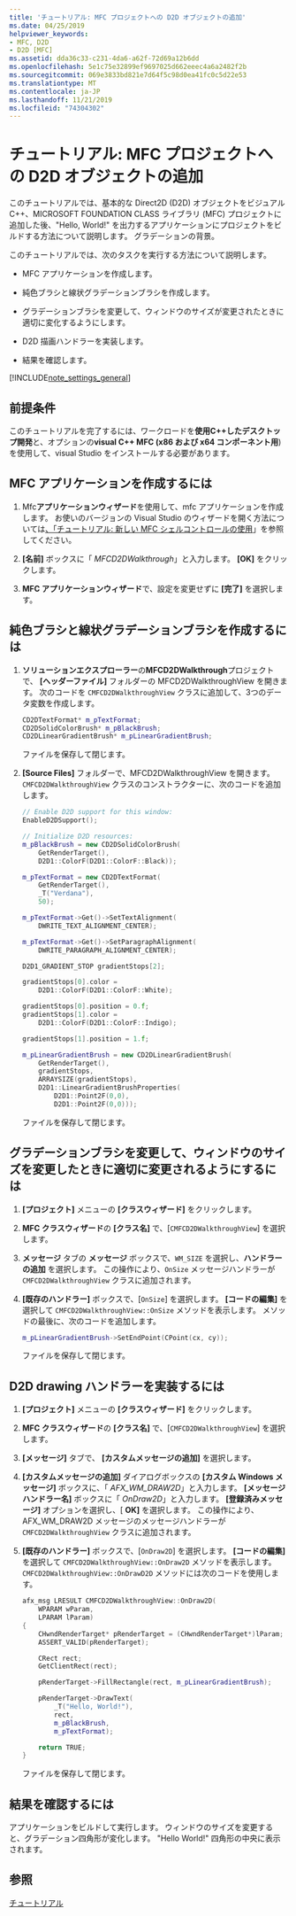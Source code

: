 ```yaml
---
title: 'チュートリアル: MFC プロジェクトへの D2D オブジェクトの追加'
ms.date: 04/25/2019
helpviewer_keywords:
- MFC, D2D
- D2D [MFC]
ms.assetid: dda36c33-c231-4da6-a62f-72d69a12b6dd
ms.openlocfilehash: 5e1c75e32899ef9697025d662eeec4a6a2482f2b
ms.sourcegitcommit: 069e3833bd821e7d64f5c98d0ea41fc0c5d22e53
ms.translationtype: MT
ms.contentlocale: ja-JP
ms.lasthandoff: 11/21/2019
ms.locfileid: "74304302"
---
```

# <a name="walkthrough-adding-a-d2d-object-to-an-mfc-project"></a>チュートリアル: MFC プロジェクトへの D2D オブジェクトの追加

このチュートリアルでは、基本的な Direct2D (D2D) オブジェクトをビジュアルC++、MICROSOFT FOUNDATION CLASS ライブラリ (MFC) プロジェクトに追加した後、"Hello, World!" を出力するアプリケーションにプロジェクトをビルドする方法について説明します。 グラデーションの背景。

このチュートリアルでは、次のタスクを実行する方法について説明します。

- MFC アプリケーションを作成します。

- 純色ブラシと線状グラデーションブラシを作成します。

- グラデーションブラシを変更して、ウィンドウのサイズが変更されたときに適切に変化するようにします。

- D2D 描画ハンドラーを実装します。

- 結果を確認します。

[!INCLUDE[note_settings_general](../mfc/includes/note_settings_general_md.md)]

## <a name="prerequisites"></a>前提条件

このチュートリアルを完了するには、ワークロードを**使用C++したデスクトップ開発**と、オプションの**visual C++ MFC (x86 および x64 コンポーネント用**) を使用して、visual Studio をインストールする必要があります。

## <a name="to-create-an-mfc-application"></a>MFC アプリケーションを作成するには

1. Mfc**アプリケーションウィザード**を使用して、mfc アプリケーションを作成します。 お使いのバージョンの Visual Studio のウィザードを開く方法については[、「チュートリアル: 新しい MFC シェルコントロールの使用](walkthrough-using-the-new-mfc-shell-controls.md)」を参照してください。

1. **[名前]** ボックスに「 *MFCD2DWalkthrough*」と入力します。 **[OK]** をクリックします。

1. **MFC アプリケーションウィザード**で、設定を変更せずに **[完了]** を選択します。

## <a name="to-create-a-solid-color-brush-and-a-linear-gradient-brush"></a>純色ブラシと線状グラデーションブラシを作成するには

1. **ソリューションエクスプローラー**の**MFCD2DWalkthrough**プロジェクトで、 **[ヘッダーファイル]** フォルダーの MFCD2DWalkthroughView を開きます。 次のコードを `CMFCD2DWalkthroughView` クラスに追加して、3つのデータ変数を作成します。

   ```cpp
   CD2DTextFormat* m_pTextFormat;
   CD2DSolidColorBrush* m_pBlackBrush;
   CD2DLinearGradientBrush* m_pLinearGradientBrush;
   ```

   ファイルを保存して閉じます。

1. **[Source Files]** フォルダーで、MFCD2DWalkthroughView を開きます。 `CMFCD2DWalkthroughView` クラスのコンストラクターに、次のコードを追加します。

   ```cpp
   // Enable D2D support for this window:
   EnableD2DSupport();

   // Initialize D2D resources:
   m_pBlackBrush = new CD2DSolidColorBrush(
       GetRenderTarget(),
       D2D1::ColorF(D2D1::ColorF::Black));

   m_pTextFormat = new CD2DTextFormat(
       GetRenderTarget(),
       _T("Verdana"),
       50);

   m_pTextFormat->Get()->SetTextAlignment(
       DWRITE_TEXT_ALIGNMENT_CENTER);

   m_pTextFormat->Get()->SetParagraphAlignment(
       DWRITE_PARAGRAPH_ALIGNMENT_CENTER);

   D2D1_GRADIENT_STOP gradientStops[2];

   gradientStops[0].color =
       D2D1::ColorF(D2D1::ColorF::White);

   gradientStops[0].position = 0.f;
   gradientStops[1].color =
       D2D1::ColorF(D2D1::ColorF::Indigo);

   gradientStops[1].position = 1.f;

   m_pLinearGradientBrush = new CD2DLinearGradientBrush(
       GetRenderTarget(),
       gradientStops,
       ARRAYSIZE(gradientStops),
       D2D1::LinearGradientBrushProperties(
           D2D1::Point2F(0,0),
           D2D1::Point2F(0,0)));
   ```

   ファイルを保存して閉じます。

## <a name="to-modify-the-gradient-brush-so-that-it-will-change-appropriately-when-the-window-is-resized"></a>グラデーションブラシを変更して、ウィンドウのサイズを変更したときに適切に変更されるようにするには

1. **[プロジェクト]** メニューの **[クラスウィザード]** をクリックします。

1. **MFC クラスウィザード**の **[クラス名]** で、[`CMFCD2DWalkthroughView`] を選択します。

1. **メッセージ** タブの **メッセージ** ボックスで、`WM_SIZE` を選択し、**ハンドラーの追加** を選択します。 この操作により、`OnSize` メッセージハンドラーが `CMFCD2DWalkthroughView` クラスに追加されます。

1. **[既存のハンドラー]** ボックスで、[`OnSize`] を選択します。 **[コードの編集]** を選択して `CMFCD2DWalkthroughView::OnSize` メソッドを表示します。 メソッドの最後に、次のコードを追加します。

   ```cpp
   m_pLinearGradientBrush->SetEndPoint(CPoint(cx, cy));
   ```

   ファイルを保存して閉じます。

## <a name="to-implement-a-d2d-drawing-handler"></a>D2D drawing ハンドラーを実装するには

1. **[プロジェクト]** メニューの **[クラスウィザード]** をクリックします。

1. **MFC クラスウィザード**の **[クラス名]** で、[`CMFCD2DWalkthroughView`] を選択します。

1. **[メッセージ]** タブで、 **[カスタムメッセージの追加]** を選択します。

1. **[カスタムメッセージの追加]** ダイアログボックスの **[カスタム Windows メッセージ]** ボックスに、「 *AFX_WM_DRAW2D*」と入力します。 **[メッセージハンドラー名]** ボックスに「 *OnDraw2D*」と入力します。 **[登録済みメッセージ]** オプションを選択し、[ **OK]** を選択します。 この操作により、AFX_WM_DRAW2D メッセージのメッセージハンドラーが `CMFCD2DWalkthroughView` クラスに追加されます。

1. **[既存のハンドラー]** ボックスで、[`OnDraw2D`] を選択します。 **[コードの編集]** を選択して `CMFCD2DWalkthroughView::OnDraw2D` メソッドを表示します。 `CMFCD2DWalkthroughView::OnDrawD2D` メソッドには次のコードを使用します。

   ```cpp
   afx_msg LRESULT CMFCD2DWalkthroughView::OnDraw2D(
       WPARAM wParam,
       LPARAM lParam)
   {
       CHwndRenderTarget* pRenderTarget = (CHwndRenderTarget*)lParam;
       ASSERT_VALID(pRenderTarget);

       CRect rect;
       GetClientRect(rect);

       pRenderTarget->FillRectangle(rect, m_pLinearGradientBrush);

       pRenderTarget->DrawText(
           _T("Hello, World!"),
           rect,
           m_pBlackBrush,
           m_pTextFormat);

       return TRUE;
   }
   ```

   ファイルを保存して閉じます。

## <a name="to-verify-the-results"></a>結果を確認するには

アプリケーションをビルドして実行します。 ウィンドウのサイズを変更すると、グラデーション四角形が変化します。 "Hello World!" 四角形の中央に表示されます。

## <a name="see-also"></a>参照

[チュートリアル](../mfc/walkthroughs-mfc.md)
